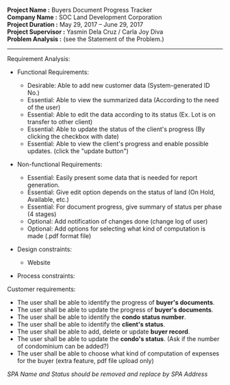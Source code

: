 **Project Name       :** Buyers Document Progress Tracker  
**Company Name       :** SOC Land Development Corporation  
**Project Duration   :** May 29, 2017 – June 29, 2017  
**Project Supervisor :** Yasmin Dela Cruz / Carla Joy Diva  
**Problem Analysis   :** (see the Statement of the Problem.)  

---

Requirement Analysis:  
- Functional Requirements:
    - Desirable: Able to add new customer data (System-generated ID No.)
    - Essential: Able to view the summarized data (According to the need of the user)
    - Essential: Able to edit the data according to its status (Ex. Lot is on transfer to other client)
    - Essential: Able to update the status of the client's progress (By clicking the checkbox with date)
    - Essential: Able to view the client's progress and enable possible updates. (click the "update button")
		
- Non-functional Requirements:
    - Essential: Easily present some data that is needed for report generation.
    - Essential: Give edit option depends on the status of land (On Hold, Available, etc.)
    - Essential: For document progress, give summary of status per phase (4 stages)
    - Optional: Add notification of changes done (change log of user)
    - Optional: Add options for selecting what kind of computation is made (.pdf format file)
		
- Design constraints:
    - Website

- Process constraints:
			
Customer requirements:  
- The user shall be able to identify the progress of **buyer's documents**.
- The user shall be able to update the progress of **buyer's documents**.
- The user shall be able to identify the **condo status number**.
- The user shall be able to identify the **client's status**.
- The user shall be able to add, delete or update **buyer record**.
- The user shall be able to update the **condo's status**. (Ask if the number of condominium can be added?)
- The user shall be able to choose what kind of computation of expenses for the buyer (extra feature, pdf file upload only)

*SPA Name and Status should be removed and replace by SPA Address*
